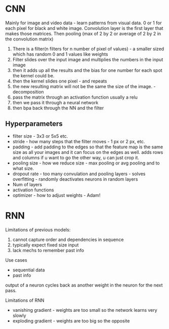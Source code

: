 # CNN
Mainly for image and video data - learn patterns from visual data. 0 or 1 for each pixel for black and white image.
Convolution layer is the first layer that makes those matrices. Then pooling (max of 2 by 2 or average of 2 by 2 in the convolution matrix)

1. There is a filter(n filters for n number of pixel of values) - a smaller sized which has random 0 and 1 values like weights
2. Filter slides over the input image and multiplies the numbers in the input image
3. then it adds up all the results and the bias for one number for each spot the kernel could be.
4. then the kernel slides one pixel - and repeats
5. the new resulting matrix will not be the same the size of the image. - decomposition
6. pass the matrix through an activation function usually a relu
7. then we pass it through a neural network
8. then bpa back through the NN and the filter

## Hyperparameters
- filter size - 3x3 or 5x5 etc.
- stride - how many steps that the filter moves - 1 px or 2 px, etc.
- padding - add padding to the edges so that the feature map is the same size as all your images and it can focus on the edges as well. adds rows and columns if u want to go the other way, u can just crop it.
- pooling size - how we reduce size - max pooling or avg pooling and to what size.
- dropout rate - too many convulation and pooling layers - solves overfitting - randomly deactivates neurons in random layers
- Num of layers
- activation functions
- optimizer - how to adjust weights - Adam!

# RNN

Limitations of previous models:
1. cannot capture order and dependencies in sequence
2. typically expect fixed size input
3. lack mechs to remember past info

Use cases
- sequential data
- past info

output of a neuron cycles back as another weight in the neuron for the next pass.

Limitations of RNN
- vanishing gradient - weights are too small so the network learns very slowly
- exploding gradient - weights are too big so the opposite
